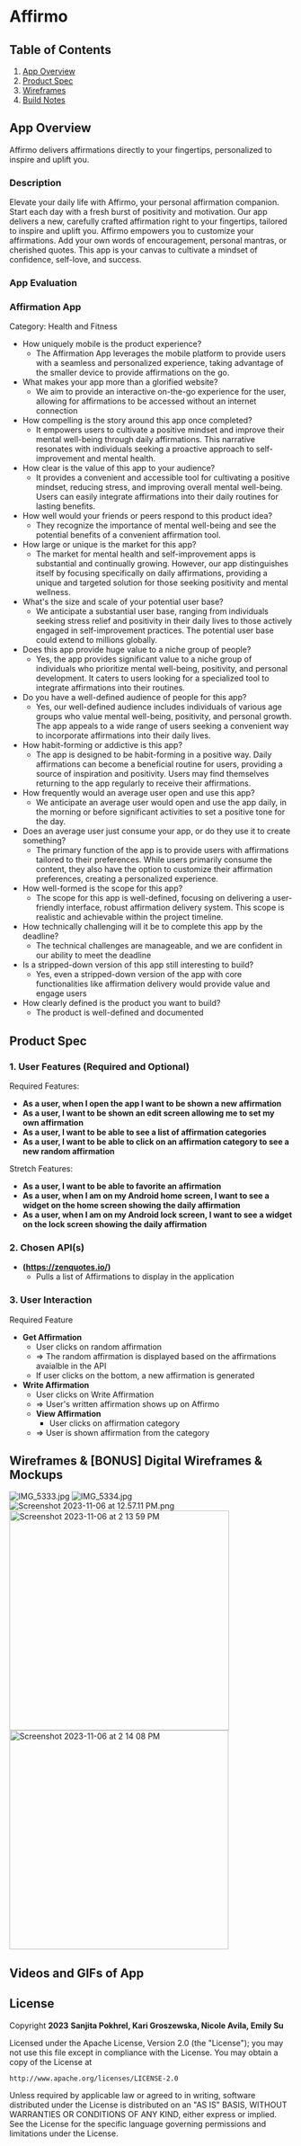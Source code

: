 # **Affirmo**

## Table of Contents

1. [App Overview](#App-Overview)
1. [Product Spec](#Product-Spec)
1. [Wireframes](#Wireframes)
1. [Build Notes](#Build-Notes)

## App Overview
Affirmo delivers affirmations directly to your fingertips, personalized to inspire and uplift you. 

### Description 
Elevate your daily life with Affirmo, your personal affirmation companion. Start each day with a fresh burst of positivity and motivation. Our app delivers a new, carefully crafted affirmation right to your fingertips, tailored to inspire and uplift you. Affirmo empowers you to customize your affirmations. Add your own words of encouragement, personal mantras, or cherished quotes. This app is your canvas to cultivate a mindset of confidence, self-love, and success.

### App Evaluation

<!-- Evaluation of your app across the following attributes -->

### Affirmation App
Category: Health and Fitness
* How uniquely mobile is the product experience? 
    * The Affirmation App leverages the mobile platform to provide users with a seamless and personalized experience, taking advantage of the smaller device to provide affirmations on the go. 
* What makes your app more than a glorified website?
    * We aim to provide an interactive on-the-go experience for the user, allowing for affirmations to be accessed without an internet connection
* How compelling is the story around this app once completed?
    * It empowers users to cultivate a positive mindset and improve their mental well-being through daily affirmations. This narrative resonates with individuals seeking a proactive approach to self-improvement and mental health.
* How clear is the value of this app to your audience?
    * It provides a convenient and accessible tool for cultivating a positive mindset, reducing stress, and improving overall mental well-being. Users can easily integrate affirmations into their daily routines for lasting benefits.
* How well would your friends or peers respond to this product idea?
    * They recognize the importance of mental well-being and see the potential benefits of a convenient affirmation tool.
* How large or unique is the market for this app?
    * The market for mental health and self-improvement apps is substantial and continually growing. However, our app distinguishes itself by focusing specifically on daily affirmations, providing a unique and targeted solution for those seeking positivity and mental wellness.
* What's the size and scale of your potential user base?
    * We anticipate a substantial user base, ranging from individuals seeking stress relief and positivity in their daily lives to those actively engaged in self-improvement practices. The potential user base could extend to millions globally.
* Does this app provide huge value to a niche group of people?
    * Yes, the app provides significant value to a niche group of individuals who prioritize mental well-being, positivity, and personal development. It caters to users looking for a specialized tool to integrate affirmations into their routines.
* Do you have a well-defined audience of people for this app?
    * Yes, our well-defined audience includes individuals of various age groups who value mental well-being, positivity, and personal growth. The app appeals to a wide range of users seeking a convenient way to incorporate affirmations into their daily lives.
* How habit-forming or addictive is this app?
    * The app is designed to be habit-forming in a positive way. Daily affirmations can become a beneficial routine for users, providing a source of inspiration and positivity. Users may find themselves returning to the app regularly to receive their affirmations.
* How frequently would an average user open and use this app?
    * We anticipate an average user would open and use the app daily, in the morning or before significant activities to set a positive tone for the day.
* Does an average user just consume your app, or do they use it to create something?
    * The primary function of the app is to provide users with affirmations tailored to their preferences. While users primarily consume the content, they also have the option to customize their affirmation preferences, creating a personalized experience.
* How well-formed is the scope for this app?
    * The scope for this app is well-defined, focusing on delivering a user-friendly interface, robust affirmation delivery system. This scope is realistic and achievable within the project timeline.
* How technically challenging will it be to complete this app by the deadline?
    * The technical challenges are manageable, and we are confident in our ability to meet the deadline
* Is a stripped-down version of this app still interesting to build?
    * Yes, even a stripped-down version of the app with core functionalities like affirmation delivery would provide value and engage users
* How clearly defined is the product you want to build?
    * The product is well-defined and documented

## Product Spec

### 1. User Features (Required and Optional)
Required Features:

- **As a user, when I open the app I want to be shown a new affirmation**
- **As a user, I want to be shown an edit screen allowing me to set my own affirmation**
- **As a user, I want to be able to see a list of affirmation categories**
- **As a user, I want to be able to click on an affirmation category to see a new random affirmation**


Stretch Features:
- **As a user, I want to be able to favorite an affirmation**
- **As a user, when I am on my Android home screen, I want to see a widget on the home screen showing the daily affirmation**
- **As a user, when I am on my Android lock screen, I want to see a widget on the lock screen showing the daily affirmation**

### 2. Chosen API(s)

- **(https://zenquotes.io/)**
  - Pulls a list of Affirmations to display in the application

### 3. User Interaction
Required Feature

- **Get Affirmation**
  - User clicks on random affirmation
  - => The random affirmation is displayed based on the affirmations avaialble in the API 
  - If user clicks on the bottom, a new affirmation is generated
- **Write Affirmation**
    - User clicks on Write Affirmation
  - => User's written affirmation shows up on Affirmo
  - **View Affirmation**
    - User clicks on affirmation category
  - => User is shown affirmation from the category

## Wireframes & [BONUS] Digital Wireframes & Mockups
![IMG_5333.jpg](https://hackmd.io/_uploads/SyR9CiUmp.jpg)
![IMG_5334.jpg](https://hackmd.io/_uploads/SkMs0sL7T.jpg)
![Screenshot 2023-11-06 at 12.57.11 PM.png](https://hackmd.io/_uploads/rkJUwnIQp.png)
<img width="391" alt="Screenshot 2023-11-06 at 2 13 59 PM" src="https://github.com/AND101Pod25/Milestone1/assets/40745949/af0bbfde-58a8-49a0-a79e-f9fe1dd8618e">
<img width="390" alt="Screenshot 2023-11-06 at 2 14 08 PM" src="https://github.com/AND101Pod25/Milestone1/assets/40745949/dedf5b7a-fb05-4ffa-a14c-21bc8747aff5">

## Videos and GIFs of App 

## License

Copyright **2023** **Sanjita Pokhrel, Kari Groszewska, Nicole Avila, Emily Su**

Licensed under the Apache License, Version 2.0 (the "License");
you may not use this file except in compliance with the License.
You may obtain a copy of the License at

    http://www.apache.org/licenses/LICENSE-2.0

Unless required by applicable law or agreed to in writing, software
distributed under the License is distributed on an "AS IS" BASIS,
WITHOUT WARRANTIES OR CONDITIONS OF ANY KIND, either express or implied.
See the License for the specific language governing permissions and
limitations under the License.
